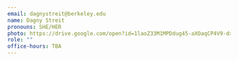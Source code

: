 ```yaml
---
email: dagnystreit@berkeley.edu
name: Dagny Streit
pronouns: SHE/HER
photo: https://drive.google.com/open?id=1laoZ33M1MPDdug45-aXOaqCP4V9-dx8K
role: ""
office-hours: TBA
---
```

